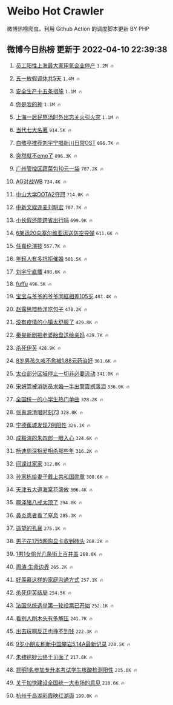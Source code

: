 # Weibo Hot Crawler 



微博热榜爬虫，利用 Github Action 的调度脚本更新 BY PHP 


## 微博今日热榜 更新于 2022-04-10 22:39:38 
1. [员工阳性上海最大家用氧企业停产](https://s.weibo.com/weibo?q=%23%E5%91%98%E5%B7%A5%E9%98%B3%E6%80%A7%E4%B8%8A%E6%B5%B7%E6%9C%80%E5%A4%A7%E5%AE%B6%E7%94%A8%E6%B0%A7%E4%BC%81%E4%B8%9A%E5%81%9C%E4%BA%A7%23&Refer=top) `3.2M 🔥` 

1. [五一放假调休共5天](https://s.weibo.com/weibo?q=%23%E4%BA%94%E4%B8%80%E6%94%BE%E5%81%87%E8%B0%83%E4%BC%91%E5%85%B15%E5%A4%A9%23&Refer=top) `1.4M 🔥` 

1. [安全生产十五条措施](https://s.weibo.com/weibo?q=%23%E5%AE%89%E5%85%A8%E7%94%9F%E4%BA%A7%E5%8D%81%E4%BA%94%E6%9D%A1%E6%8E%AA%E6%96%BD%23&Refer=top) `1.1M 🔥` 

1. [你是我的神](https://s.weibo.com/weibo?q=%E4%BD%A0%E6%98%AF%E6%88%91%E7%9A%84%E7%A5%9E&Refer=top) `1.1M 🔥` 

1. [上海一居民熬汤时外出忘关火引火灾](https://s.weibo.com/weibo?q=%23%E4%B8%8A%E6%B5%B7%E4%B8%80%E5%B1%85%E6%B0%91%E7%86%AC%E6%B1%A4%E6%97%B6%E5%A4%96%E5%87%BA%E5%BF%98%E5%85%B3%E7%81%AB%E5%BC%95%E7%81%AB%E7%81%BE%23&Refer=top) `1.1M 🔥` 

1. [当代七大名著](https://s.weibo.com/weibo?q=%23%E5%BD%93%E4%BB%A3%E4%B8%83%E5%A4%A7%E5%90%8D%E8%91%97%23&Refer=top) `914.5K 🔥` 

1. [白敬亭推荐刘宇宁唱新川日常OST](https://s.weibo.com/weibo?q=%23%E7%99%BD%E6%95%AC%E4%BA%AD%E6%8E%A8%E8%8D%90%E5%88%98%E5%AE%87%E5%AE%81%E5%94%B1%E6%96%B0%E5%B7%9D%E6%97%A5%E5%B8%B8OST%23&Refer=top) `896.7K 🔥` 

1. [突然就不emo了](https://s.weibo.com/weibo?q=%23%E7%AA%81%E7%84%B6%E5%B0%B1%E4%B8%8Demo%E4%BA%86%23&Refer=top) `896.3K 🔥` 

1. [广州管控区蔬菜包10元一袋](https://s.weibo.com/weibo?q=%23%E5%B9%BF%E5%B7%9E%E7%AE%A1%E6%8E%A7%E5%8C%BA%E8%94%AC%E8%8F%9C%E5%8C%8510%E5%85%83%E4%B8%80%E8%A2%8B%23&Refer=top) `787.2K 🔥` 

1. [AG对战WB](https://s.weibo.com/weibo?q=%23AG%E5%AF%B9%E6%88%98WB%23&Refer=top) `734.4K 🔥` 

1. [中山大学DOTA2夺冠](https://s.weibo.com/weibo?q=%23%E4%B8%AD%E5%B1%B1%E5%A4%A7%E5%AD%A6DOTA2%E5%A4%BA%E5%86%A0%23&Refer=top) `714.0K 🔥` 

1. [中新文娱连麦刘畊宏](https://s.weibo.com/weibo?q=%23%E4%B8%AD%E6%96%B0%E6%96%87%E5%A8%B1%E8%BF%9E%E9%BA%A6%E5%88%98%E7%95%8A%E5%AE%8F%23&Refer=top) `707.7K 🔥` 

1. [小长假还能跨省出行吗](https://s.weibo.com/weibo?q=%23%E5%B0%8F%E9%95%BF%E5%81%87%E8%BF%98%E8%83%BD%E8%B7%A8%E7%9C%81%E5%87%BA%E8%A1%8C%E5%90%97%23&Refer=top) `699.9K 🔥` 

1. [6架运20向塞尔维亚运送防空导弹](https://s.weibo.com/weibo?q=%236%E6%9E%B6%E8%BF%9020%E5%90%91%E5%A1%9E%E5%B0%94%E7%BB%B4%E4%BA%9A%E8%BF%90%E9%80%81%E9%98%B2%E7%A9%BA%E5%AF%BC%E5%BC%B9%23&Refer=top) `611.6K 🔥` 

1. [任嘉伦演技](https://s.weibo.com/weibo?q=%E4%BB%BB%E5%98%89%E4%BC%A6%E6%BC%94%E6%8A%80&Refer=top) `557.7K 🔥` 

1. [年轻人有多抗拒催婚](https://s.weibo.com/weibo?q=%23%E5%B9%B4%E8%BD%BB%E4%BA%BA%E6%9C%89%E5%A4%9A%E6%8A%97%E6%8B%92%E5%82%AC%E5%A9%9A%23&Refer=top) `501.5K 🔥` 

1. [刘宇宁直播](https://s.weibo.com/weibo?q=%23%E5%88%98%E5%AE%87%E5%AE%81%E7%9B%B4%E6%92%AD%23&Refer=top) `498.6K 🔥` 

1. [fuffu](https://s.weibo.com/weibo?q=fuffu&Refer=top) `496.5K 🔥` 

1. [宝宝与爷爷的爷爷同框相差105岁](https://s.weibo.com/weibo?q=%23%E5%AE%9D%E5%AE%9D%E4%B8%8E%E7%88%B7%E7%88%B7%E7%9A%84%E7%88%B7%E7%88%B7%E5%90%8C%E6%A1%86%E7%9B%B8%E5%B7%AE105%E5%B2%81%23&Refer=top) `481.4K 🔥` 

1. [赵露思喂杨洋吃包子](https://s.weibo.com/weibo?q=%E8%B5%B5%E9%9C%B2%E6%80%9D%E5%96%82%E6%9D%A8%E6%B4%8B%E5%90%83%E5%8C%85%E5%AD%90&Refer=top) `478.2K 🔥` 

1. [没有疫情的小镇太舒服了](https://s.weibo.com/weibo?q=%23%E6%B2%A1%E6%9C%89%E7%96%AB%E6%83%85%E7%9A%84%E5%B0%8F%E9%95%87%E5%A4%AA%E8%88%92%E6%9C%8D%E4%BA%86%23&Refer=top) `429.8K 🔥` 

1. [秦昊新剧把老婆胎盘送给亲妈](https://s.weibo.com/weibo?q=%23%E7%A7%A6%E6%98%8A%E6%96%B0%E5%89%A7%E6%8A%8A%E8%80%81%E5%A9%86%E8%83%8E%E7%9B%98%E9%80%81%E7%BB%99%E4%BA%B2%E5%A6%88%23&Refer=top) `429.7K 🔥` 

1. [杀死伊芙](https://s.weibo.com/weibo?q=%E6%9D%80%E6%AD%BB%E4%BC%8A%E8%8A%99&Refer=top) `428.9K 🔥` 

1. [8岁男孩久咳不愈被1.88元药治好](https://s.weibo.com/weibo?q=%238%E5%B2%81%E7%94%B7%E5%AD%A9%E4%B9%85%E5%92%B3%E4%B8%8D%E6%84%88%E8%A2%AB1.88%E5%85%83%E8%8D%AF%E6%B2%BB%E5%A5%BD%23&Refer=top) `361.6K 🔥` 

1. [太仓部分区域停止一切非必要流动](https://s.weibo.com/weibo?q=%23%E5%A4%AA%E4%BB%93%E9%83%A8%E5%88%86%E5%8C%BA%E5%9F%9F%E5%81%9C%E6%AD%A2%E4%B8%80%E5%88%87%E9%9D%9E%E5%BF%85%E8%A6%81%E6%B5%81%E5%8A%A8%23&Refer=top) `341.0K 🔥` 

1. [宋妍霏被消防员求婚一半出警震撼落泪](https://s.weibo.com/weibo?q=%23%E5%AE%8B%E5%A6%8D%E9%9C%8F%E8%A2%AB%E6%B6%88%E9%98%B2%E5%91%98%E6%B1%82%E5%A9%9A%E4%B8%80%E5%8D%8A%E5%87%BA%E8%AD%A6%E9%9C%87%E6%92%BC%E8%90%BD%E6%B3%AA%23&Refer=top) `336.0K 🔥` 

1. [全国统一的小学生热门单曲](https://s.weibo.com/weibo?q=%23%E5%85%A8%E5%9B%BD%E7%BB%9F%E4%B8%80%E7%9A%84%E5%B0%8F%E5%AD%A6%E7%94%9F%E7%83%AD%E9%97%A8%E5%8D%95%E6%9B%B2%23&Refer=top) `328.2K 🔥` 

1. [张真源清唱时刻73](https://s.weibo.com/weibo?q=%23%E5%BC%A0%E7%9C%9F%E6%BA%90%E6%B8%85%E5%94%B1%E6%97%B6%E5%88%BB73%23&Refer=top) `328.0K 🔥` 

1. [宁德蕉城发现7例阳性](https://s.weibo.com/weibo?q=%23%E5%AE%81%E5%BE%B7%E8%95%89%E5%9F%8E%E5%8F%91%E7%8E%B07%E4%BE%8B%E9%98%B3%E6%80%A7%23&Refer=top) `326.1K 🔥` 

1. [成毅演的朱四郎一眼入心](https://s.weibo.com/weibo?q=%23%E6%88%90%E6%AF%85%E6%BC%94%E7%9A%84%E6%9C%B1%E5%9B%9B%E9%83%8E%E4%B8%80%E7%9C%BC%E5%85%A5%E5%BF%83%23&Refer=top) `324.6K 🔥` 

1. [杨迪周深相爱相杀那些年](https://s.weibo.com/weibo?q=%23%E6%9D%A8%E8%BF%AA%E5%91%A8%E6%B7%B1%E7%9B%B8%E7%88%B1%E7%9B%B8%E6%9D%80%E9%82%A3%E4%BA%9B%E5%B9%B4%23&Refer=top) `316.2K 🔥` 

1. [间谍过家家](https://s.weibo.com/weibo?q=%E9%97%B4%E8%B0%8D%E8%BF%87%E5%AE%B6%E5%AE%B6&Refer=top) `312.0K 🔥` 

1. [孙家栋给妻子戴上共和国勋章](https://s.weibo.com/weibo?q=%23%E5%AD%99%E5%AE%B6%E6%A0%8B%E7%BB%99%E5%A6%BB%E5%AD%90%E6%88%B4%E4%B8%8A%E5%85%B1%E5%92%8C%E5%9B%BD%E5%8B%8B%E7%AB%A0%23&Refer=top) `308.6K 🔥` 

1. [天津五大道海棠花盛放](https://s.weibo.com/weibo?q=%23%E5%A4%A9%E6%B4%A5%E4%BA%94%E5%A4%A7%E9%81%93%E6%B5%B7%E6%A3%A0%E8%8A%B1%E7%9B%9B%E6%94%BE%23&Refer=top) `306.4K 🔥` 

1. [啊泽猪八戒太顶了](https://s.weibo.com/weibo?q=%23%E5%95%8A%E6%B3%BD%E7%8C%AA%E5%85%AB%E6%88%92%E5%A4%AA%E9%A1%B6%E4%BA%86%23&Refer=top) `294.8K 🔥` 

1. [鼻炎患者看了窒息](https://s.weibo.com/weibo?q=%23%E9%BC%BB%E7%82%8E%E6%82%A3%E8%80%85%E7%9C%8B%E4%BA%86%E7%AA%92%E6%81%AF%23&Refer=top) `285.3K 🔥` 

1. [遥望的孔襄](https://s.weibo.com/weibo?q=%E9%81%A5%E6%9C%9B%E7%9A%84%E5%AD%94%E8%A5%84&Refer=top) `275.1K 🔥` 

1. [男子花1万5网购显卡收到砖头](https://s.weibo.com/weibo?q=%23%E7%94%B7%E5%AD%90%E8%8A%B11%E4%B8%875%E7%BD%91%E8%B4%AD%E6%98%BE%E5%8D%A1%E6%94%B6%E5%88%B0%E7%A0%96%E5%A4%B4%23&Refer=top) `268.2K 🔥` 

1. [1男1女偷光几条街上百井盖](https://s.weibo.com/weibo?q=%231%E7%94%B71%E5%A5%B3%E5%81%B7%E5%85%89%E5%87%A0%E6%9D%A1%E8%A1%97%E4%B8%8A%E7%99%BE%E4%BA%95%E7%9B%96%23&Refer=top) `268.0K 🔥` 

1. [周涛 生命边界](https://s.weibo.com/weibo?q=%E5%91%A8%E6%B6%9B%20%E7%94%9F%E5%91%BD%E8%BE%B9%E7%95%8C&Refer=top) `265.2K 🔥` 

1. [好羡慕这样的家庭沟通方式](https://s.weibo.com/weibo?q=%23%E5%A5%BD%E7%BE%A1%E6%85%95%E8%BF%99%E6%A0%B7%E7%9A%84%E5%AE%B6%E5%BA%AD%E6%B2%9F%E9%80%9A%E6%96%B9%E5%BC%8F%23&Refer=top) `257.1K 🔥` 

1. [杀死伊芙结局](https://s.weibo.com/weibo?q=%E6%9D%80%E6%AD%BB%E4%BC%8A%E8%8A%99%E7%BB%93%E5%B1%80&Refer=top) `254.5K 🔥` 

1. [法国总统选举第一轮投票已开始](https://s.weibo.com/weibo?q=%23%E6%B3%95%E5%9B%BD%E6%80%BB%E7%BB%9F%E9%80%89%E4%B8%BE%E7%AC%AC%E4%B8%80%E8%BD%AE%E6%8A%95%E7%A5%A8%E5%B7%B2%E5%BC%80%E5%A7%8B%23&Refer=top) `252.1K 🔥` 

1. [看别人削木头有多解压](https://s.weibo.com/weibo?q=%23%E7%9C%8B%E5%88%AB%E4%BA%BA%E5%89%8A%E6%9C%A8%E5%A4%B4%E6%9C%89%E5%A4%9A%E8%A7%A3%E5%8E%8B%23&Refer=top) `241.7K 🔥` 

1. [出去玩啊反正也挣不到钱](https://s.weibo.com/weibo?q=%23%E5%87%BA%E5%8E%BB%E7%8E%A9%E5%95%8A%E5%8F%8D%E6%AD%A3%E4%B9%9F%E6%8C%A3%E4%B8%8D%E5%88%B0%E9%92%B1%23&Refer=top) `222.3K 🔥` 

1. [9岁小朋友刷新中国攀岩5.14A最新记录](https://s.weibo.com/weibo?q=%239%E5%B2%81%E5%B0%8F%E6%9C%8B%E5%8F%8B%E5%88%B7%E6%96%B0%E4%B8%AD%E5%9B%BD%E6%94%80%E5%B2%A95.14A%E6%9C%80%E6%96%B0%E8%AE%B0%E5%BD%95%23&Refer=top) `220.5K 🔥` 

1. [朱棣徐妙云终于见面了](https://s.weibo.com/weibo?q=%23%E6%9C%B1%E6%A3%A3%E5%BE%90%E5%A6%99%E4%BA%91%E7%BB%88%E4%BA%8E%E8%A7%81%E9%9D%A2%E4%BA%86%23&Refer=top) `217.6K 🔥` 

1. [昆明1名参加专升本考试学生核酸检测阳性](https://s.weibo.com/weibo?q=%23%E6%98%86%E6%98%8E1%E5%90%8D%E5%8F%82%E5%8A%A0%E4%B8%93%E5%8D%87%E6%9C%AC%E8%80%83%E8%AF%95%E5%AD%A6%E7%94%9F%E6%A0%B8%E9%85%B8%E6%A3%80%E6%B5%8B%E9%98%B3%E6%80%A7%23&Refer=top) `215.6K 🔥` 

1. [关于加快建设全国统一大市场的意见](https://s.weibo.com/weibo?q=%23%E5%85%B3%E4%BA%8E%E5%8A%A0%E5%BF%AB%E5%BB%BA%E8%AE%BE%E5%85%A8%E5%9B%BD%E7%BB%9F%E4%B8%80%E5%A4%A7%E5%B8%82%E5%9C%BA%E7%9A%84%E6%84%8F%E8%A7%81%23&Refer=top) `210.6K 🔥` 

1. [杭州千岛湖彩霞映红湖面](https://s.weibo.com/weibo?q=%23%E6%9D%AD%E5%B7%9E%E5%8D%83%E5%B2%9B%E6%B9%96%E5%BD%A9%E9%9C%9E%E6%98%A0%E7%BA%A2%E6%B9%96%E9%9D%A2%23&Refer=top) `199.0K 🔥` 

